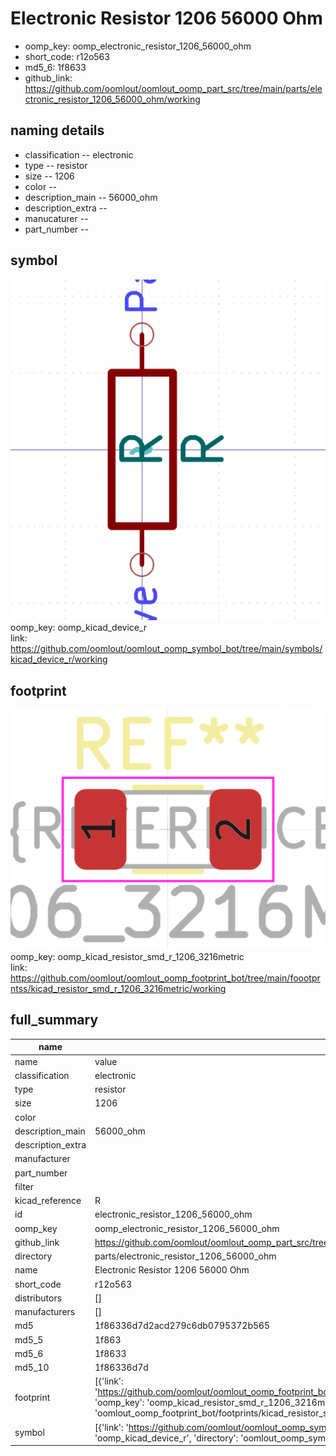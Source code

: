 # Electronic Resistor 1206 56000 Ohm

  
* oomp_key: oomp_electronic_resistor_1206_56000_ohm 
* short_code: r12o563
* md5_6: 1f8633  
* github_link: https://github.com/oomlout/oomlout_oomp_part_src/tree/main/parts/electronic_resistor_1206_56000_ohm/working  
## naming details
* classification -- electronic
* type -- resistor
* size -- 1206
* color -- 
* description_main -- 56000_ohm
* description_extra -- 
* manucaturer -- 
* part_number -- 



## symbol

![](symbol/0/working/working_600.png)  
oomp_key: oomp_kicad_device_r  
link: https://github.com/oomlout/oomlout_oomp_symbol_bot/tree/main/symbols/kicad_device_r/working  

## footprint

![](footprint/0/working/working_600.png)  
oomp_key: oomp_kicad_resistor_smd_r_1206_3216metric  
link: https://github.com/oomlout/oomlout_oomp_footprint_bot/tree/main/foootprntss/kicad_resistor_smd_r_1206_3216metric/working  

## full_summary
| name | value | 
| --- | --- | 
| name | value | 
| classification | electronic | 
| type | resistor | 
| size | 1206 | 
| color |  | 
| description_main | 56000_ohm | 
| description_extra |  | 
| manufacturer |  | 
| part_number |  | 
| filter |  | 
| kicad_reference | R | 
| id | electronic_resistor_1206_56000_ohm | 
| oomp_key | oomp_electronic_resistor_1206_56000_ohm | 
| github_link | https://github.com/oomlout/oomlout_oomp_part_src/tree/main/parts/electronic_resistor_1206_56000_ohm/working | 
| directory | parts/electronic_resistor_1206_56000_ohm | 
| name | Electronic Resistor 1206 56000 Ohm | 
| short_code | r12o563 | 
| distributors | [] | 
| manufacturers | [] | 
| md5 | 1f86336d7d2acd279c6db0795372b565 | 
| md5_5 | 1f863 | 
| md5_6 | 1f8633 | 
| md5_10 | 1f86336d7d | 
| footprint | [{'link': 'https://github.com/oomlout/oomlout_oomp_footprint_bot/tree/main/foootprntss/kicad_resistor_smd_r_1206_3216metric', 'oomp_key': 'oomp_kicad_resistor_smd_r_1206_3216metric', 'directory': 'oomlout_oomp_footprint_bot/footprints/kicad_resistor_smd_r_1206_3216metric//working/working.kicad_mod'}] | 
| symbol | [{'link': 'https://github.com/oomlout/oomlout_oomp_symbol_bot/tree/main/symbols/kicad_device_r', 'oomp_key': 'oomp_kicad_device_r', 'directory': 'oomlout_oomp_symbol_bot/symbols/kicad_device_r//working/working.kicad_sym'}] | 
